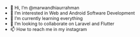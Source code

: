 - 👋 Hi, I’m @marwandhiaurrahman
- 👀 I’m interested in Web and Android Software Development
- 🌱 I’m currently learning everything
- 💞️ I’m looking to collaborate on Laravel and Flutter
- 📫 How to reach me in my instagram

<!---
marwandhiaurrahman/marwandhiaurrahman is a ✨ special ✨ repository because its `README.md` (this file) appears on your GitHub profile.
You can click the Preview link to take a look at your changes.
--->
